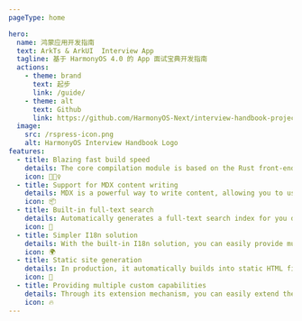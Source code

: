 ```yaml
---
pageType: home

hero:
  name: 鸿蒙应用开发指南
  text: ArkTs & ArkUI  Interview App
  tagline: 基于 HarmonyOS 4.0 的 App 面试宝典开发指南
  actions:
    - theme: brand
      text: 起步
      link: /guide/
    - theme: alt
      text: Github
      link: https://github.com/HarmonyOS-Next/interview-handbook-project
  image:
    src: /rspress-icon.png
    alt: HarmonyOS Interview Handbook Logo
features:
  - title: Blazing fast build speed
    details: The core compilation module is based on the Rust front-end toolchain, providing a more ultimate development experience.
    icon: 🏃🏻‍♀️
  - title: Support for MDX content writing
    details: MDX is a powerful way to write content, allowing you to use React components in Markdown.
    icon: 📦
  - title: Built-in full-text search
    details: Automatically generates a full-text search index for you during construction, providing out-of-the-box full-text search capabilities.
    icon: 🎨
  - title: Simpler I18n solution
    details: With the built-in I18n solution, you can easily provide multi-language support for documents or components.
    icon: 🌍
  - title: Static site generation
    details: In production, it automatically builds into static HTML files, which can be easily deployed anywhere.
    icon: 🌈
  - title: Providing multiple custom capabilities
    details: Through its extension mechanism, you can easily extend theme UI and build process.
    icon: 🔥
---
```

